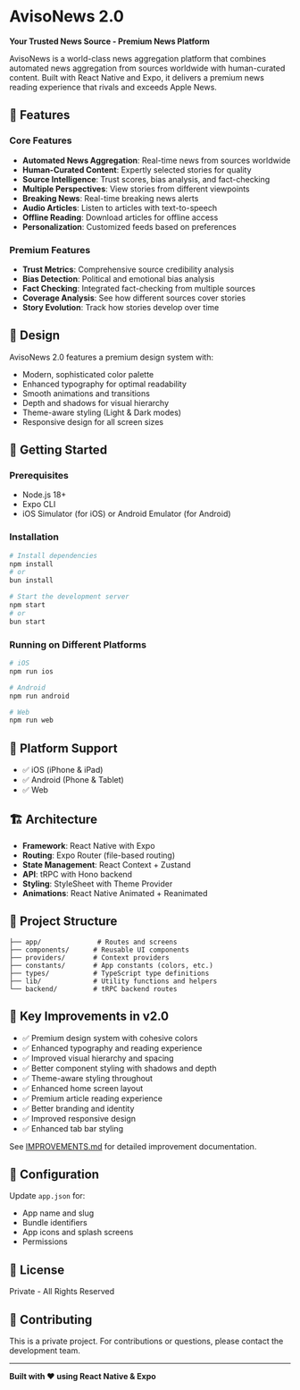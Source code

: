 # AvisoNews 2.0

**Your Trusted News Source - Premium News Platform**

AvisoNews is a world-class news aggregation platform that combines automated news aggregation from sources worldwide with human-curated content. Built with React Native and Expo, it delivers a premium news reading experience that rivals and exceeds Apple News.

## 🌟 Features

### Core Features
- **Automated News Aggregation**: Real-time news from sources worldwide
- **Human-Curated Content**: Expertly selected stories for quality
- **Source Intelligence**: Trust scores, bias analysis, and fact-checking
- **Multiple Perspectives**: View stories from different viewpoints
- **Breaking News**: Real-time breaking news alerts
- **Audio Articles**: Listen to articles with text-to-speech
- **Offline Reading**: Download articles for offline access
- **Personalization**: Customized feeds based on preferences

### Premium Features
- **Trust Metrics**: Comprehensive source credibility analysis
- **Bias Detection**: Political and emotional bias analysis
- **Fact Checking**: Integrated fact-checking from multiple sources
- **Coverage Analysis**: See how different sources cover stories
- **Story Evolution**: Track how stories develop over time

## 🎨 Design

AvisoNews 2.0 features a premium design system with:
- Modern, sophisticated color palette
- Enhanced typography for optimal readability
- Smooth animations and transitions
- Depth and shadows for visual hierarchy
- Theme-aware styling (Light & Dark modes)
- Responsive design for all screen sizes

## 🚀 Getting Started

### Prerequisites
- Node.js 18+
- Expo CLI
- iOS Simulator (for iOS) or Android Emulator (for Android)

### Installation

```bash
# Install dependencies
npm install
# or
bun install

# Start the development server
npm start
# or
bun start
```

### Running on Different Platforms

```bash
# iOS
npm run ios

# Android
npm run android

# Web
npm run web
```

## 📱 Platform Support

- ✅ iOS (iPhone & iPad)
- ✅ Android (Phone & Tablet)
- ✅ Web

## 🏗️ Architecture

- **Framework**: React Native with Expo
- **Routing**: Expo Router (file-based routing)
- **State Management**: React Context + Zustand
- **API**: tRPC with Hono backend
- **Styling**: StyleSheet with Theme Provider
- **Animations**: React Native Animated + Reanimated

## 📂 Project Structure

```
├── app/              # Routes and screens
├── components/      # Reusable UI components
├── providers/       # Context providers
├── constants/       # App constants (colors, etc.)
├── types/           # TypeScript type definitions
├── lib/             # Utility functions and helpers
└── backend/         # tRPC backend routes
```

## 🎯 Key Improvements in v2.0

- ✅ Premium design system with cohesive colors
- ✅ Enhanced typography and reading experience
- ✅ Improved visual hierarchy and spacing
- ✅ Better component styling with shadows and depth
- ✅ Theme-aware styling throughout
- ✅ Enhanced home screen layout
- ✅ Premium article reading experience
- ✅ Better branding and identity
- ✅ Improved responsive design
- ✅ Enhanced tab bar styling

See [IMPROVEMENTS.md](./IMPROVEMENTS.md) for detailed improvement documentation.

## 🔧 Configuration

Update `app.json` for:
- App name and slug
- Bundle identifiers
- App icons and splash screens
- Permissions

## 📄 License

Private - All Rights Reserved

## 👥 Contributing

This is a private project. For contributions or questions, please contact the development team.

---

**Built with ❤️ using React Native & Expo**
